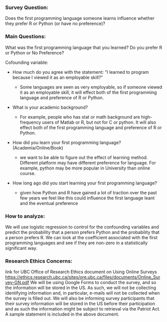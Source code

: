 ### Survey Question:

Does the first programming language someone learns influence whether they prefer R or Python (or have no preference)?

### Main Questions:

What was the first programming language that you learned?
Do you prefer R or Python or No Preference?



Cofounding variable:

- How much do you agree with the statement: "I learned to program because I viewed it as an employable skill?"
  - Some languages are seen as very employable, so if someone viewed it as an employable skill, it will effect both of the first programming language and preference of R or Python.
 
- What is your academic background?  
  - For example, people who has stat or math background are high-frequency users of Matlab or R, but not for C or python. It will also effect both of the first programming language and preference of R or Python.

- How did you learn your first programming language? (Academia/Online/Book)
  - we want to be able to figure out the effect of learning method. Different platform may have different preference for language. For example, python may be more popular in University than online course.
  
- How long ago did you start learning your first programming language?
  -  given how Python and R have gained a lot of traction over the past few years we feel like this could influence the first language leant and the eventual preference

### How to analyze:
We will use logistic regression to control for the confounding variables and predict the probability that a person prefers Python and the probability that a person prefers R. We can look at the coefficient associated with the first programming languages and see if they are non-zero in a statistically significant way.

### Research Ethics Concerns:
link for UBC Office of Research Ethics document on Using Online Surveys https://ethics.research.ubc.ca/sites/ore.ubc.ca/files/documents/Online_Survey-GN.pdf
We will be using Google Forms to conduct the survey, and so the information will be stored in the US. As such, we will not be collecting identifying information and, in particular, e-mails will not be collected when the survey is filled out. We will also be informing survey participants that their survey information will be stored in the US before their participation and as such the information might be subject to retrieval via the Patriot Act. A sample statement is included in the above document.

